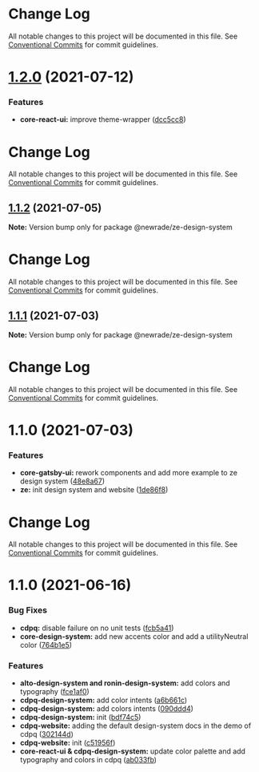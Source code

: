 # Change Log

All notable changes to this project will be documented in this file. See
[Conventional Commits](https://conventionalcommits.org) for commit guidelines.

# [1.2.0](https://github.com/newrade/newrade-core/compare/@newrade/ze-design-system@1.1.2...@newrade/ze-design-system@1.2.0) (2021-07-12)

### Features

- **core-react-ui:** improve theme-wrapper
  ([dcc5cc8](https://github.com/newrade/newrade-core/commit/dcc5cc88024f6227e4a11db27233d18631159fa4))

# Change Log

All notable changes to this project will be documented in this file. See
[Conventional Commits](https://conventionalcommits.org) for commit guidelines.

## [1.1.2](https://github.com/newrade/newrade-core/compare/@newrade/ze-design-system@1.1.1...@newrade/ze-design-system@1.1.2) (2021-07-05)

**Note:** Version bump only for package @newrade/ze-design-system

# Change Log

All notable changes to this project will be documented in this file. See
[Conventional Commits](https://conventionalcommits.org) for commit guidelines.

## [1.1.1](https://github.com/newrade/newrade-core/compare/@newrade/ze-design-system@1.1.0...@newrade/ze-design-system@1.1.1) (2021-07-03)

**Note:** Version bump only for package @newrade/ze-design-system

# Change Log

All notable changes to this project will be documented in this file. See
[Conventional Commits](https://conventionalcommits.org) for commit guidelines.

# 1.1.0 (2021-07-03)

### Features

- **core-gatsby-ui:** rework components and add more example to ze design system
  ([48e8a67](https://github.com/newrade/newrade-core/commit/48e8a675ebef58b2d0521cdf1707df6540a09434))
- **ze:** init design system and website
  ([1de86f8](https://github.com/newrade/newrade-core/commit/1de86f8ce18814f476440372b1d21ee5b8773876))

# Change Log

All notable changes to this project will be documented in this file. See
[Conventional Commits](https://conventionalcommits.org) for commit guidelines.

# 1.1.0 (2021-06-16)

### Bug Fixes

- **cdpq:** disable failure on no unit tests
  ([fcb5a41](https://github.com/newrade/newrade/commit/fcb5a4126de6ca946fa2a40807c817de883fe0ce))
- **core-design-system:** add new accents color and add a utilityNeutral color
  ([764b1e5](https://github.com/newrade/newrade/commit/764b1e52873e83d10de04e53832b1b7a3bddb747))

### Features

- **alto-design-system and ronin-design-system:** add colors and typography
  ([fce1af0](https://github.com/newrade/newrade/commit/fce1af0051ec08b53bd4ddcb012fe55ef0d9081f))
- **cdpq-design-system:** add color intents
  ([a6b661c](https://github.com/newrade/newrade/commit/a6b661c682c13502c85fe37b3066e4020744a74c))
- **cdpq-design-system:** add colors intents
  ([090ddd4](https://github.com/newrade/newrade/commit/090ddd467c784e8ef70b1b3de7bfd8b84fec5ef9))
- **cdpq-design-system:** init
  ([bdf74c5](https://github.com/newrade/newrade/commit/bdf74c5a996e05bf3644a43e3d2e53476e80efeb))
- **cdpq-website:** adding the default design-system docs in the demo of cdpq
  ([302144d](https://github.com/newrade/newrade/commit/302144d5f4a61da1dcae5d3960bd62edfab35a5a))
- **cdpq-website:** init
  ([c51956f](https://github.com/newrade/newrade/commit/c51956fd40f157a59258890fa86b1779525de752))
- **core-react-ui & cdpq-design-system:** update color palette and add
  typography and colors in cdpq
  ([ab033fb](https://github.com/newrade/newrade/commit/ab033fb0c2bb83837499706b8337309b133c8703))
